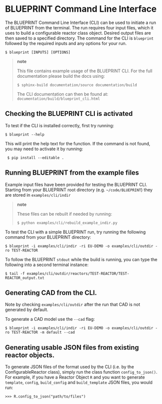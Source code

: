 # BLUEPRINT Command Line Interface

The BLUEPRINT Command Line Interface (CLI) can be used to initiate a run of BLUEPRINT
from the terminal. The run requires four input files, which it uses to build a
configurable reactor class object. Desired output files are then saved to a specified
directory. The command for the CLI is `blueprint` followed by the required inputs and
any options for your run.

    $ blueprint [INPUTS] [OPTIONS]

> **note**
>
> This file contains example usage of the BLUEPRINT CLI. For the full documentation
> please build the docs using:
>
>     $ sphinx-build documentation/source documentation/build
> The CLI documentation can then be found at: `documentation/build/blueprint_cli.html`
  
## Checking the BLUEPRINT CLI is activated

To test if the CLI is installed correctly, first try running:

    $ blueprint --help

This will print the help text for the function. If the command is not found, you may need
to activate it by running:

     $ pip install --editable .

## Running BLUEPRINT from the example files

Example input files have been provided for testing the BLUEPRINT CLI. Starting from
your BLUEPRINT root directory (e.g. `~/code/BLUEPRINT`) they are stored in 
`examples/cli/indir`
  
> **note**
>
> These files can be rebuilt if needed by running:
>
>     $ python examples/cli/rebuild_example_indir.py

To test the CLI with a simple BLUEPRINT run, try running the following command from your
BLUEPRINT directory:
 
    $ blueprint -i examples/cli/indir -ri EU-DEMO -o examples/cli/outdir -ro TEST-REACTOR
 
To follow the BLUEPRINT `stdout` while the build is running, you can type the following
into a second terminal instance:
 
    $ tail -f examples/cli/outdir/reactors/TEST-REACTOR/TEST-REACTOR_output.txt
  
## Generating CAD from the CLI.

Note by checking `examples/cli/outdir` after the run that CAD is not generated by
default.
  
To generate a CAD model use the `--cad` flag:

    $ blueprint -i examples/cli/indir -ri EU-DEMO -o examples/cli/outdir -ro TEST-REACTOR -m default --cad


## Generating usable JSON files from existing reactor objects.

To generate JSON files of the format used by the CLI (i.e. by the ConfigurableReactor class), simply run the class function `config_to_json()`.
For example, if you have a Reactor Object `R` and you want to generate `template`,
`config`, `build_config` and `build_template` JSON files, you would run:

    >>> R.config_to_json("path/to/files")
